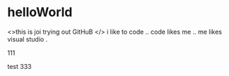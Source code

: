 # helloWorld
<>this is joi trying out GitHuB
</>
i like to code .. code likes me .. me likes visual studio .
<this makes no sense />

111 

test 333
